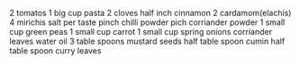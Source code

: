 2 tomatos
1 big cup pasta 
2 cloves
half inch cinnamon
2 cardamom(elachis)
4 mirichis
salt per taste
pinch chilli powder 
pich corriander powder
1 small cup green peas
1 small cup carrot
1 small cup spring onions
corriander leaves
water
oil 3 table spoons
mustard seeds half table spoon
cumin half table spoon
curry leaves
